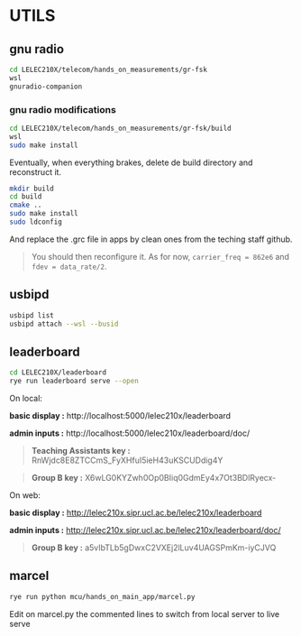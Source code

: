 # UTILS

## gnu radio
```bash
cd LELEC210X/telecom/hands_on_measurements/gr-fsk
wsl
gnuradio-companion
```

### gnu radio modifications
```bash
cd LELEC210X/telecom/hands_on_measurements/gr-fsk/build
wsl
sudo make install
```
Eventually, when everything brakes, delete de build directory and reconstruct it.
```bash
mkdir build
cd build
cmake ..
sudo make install
sudo ldconfig
```
And replace the .grc file in apps by clean ones from the teching staff github.

> You should then reconfigure it. As for now, `carrier_freq = 862e6` and `fdev = data_rate/2`.

## usbipd
```bash
usbipd list
usbipd attach --wsl --busid
```

## leaderboard
```bash
cd LELEC210X/leaderboard
rye run leaderboard serve --open
```
On local:

**basic display :** http://localhost:5000/lelec210x/leaderboard

**admin inputs :** http://localhost:5000/lelec210x/leaderboard/doc/

> **Teaching Assistants key :** RnWjdc8E8ZTCCmS_FyXHfuI5ieH43uKSCUDdig4Y

> **Group B key :** X6wLG0KYZwh0Op0BIiq0GdmEy4x7Ot3BDlRyecx-

On web:

**basic display :** http://lelec210x.sipr.ucl.ac.be/lelec210x/leaderboard

**admin inputs :** http://lelec210x.sipr.ucl.ac.be/lelec210x/leaderboard/doc/

> **Group B key :** a5vIbTLb5gDwxC2VXEj2lLuv4UAGSPmKm-iyCJVQ

## marcel
```bash
rye run python mcu/hands_on_main_app/marcel.py
```
Edit on marcel.py the commented lines to switch from local server to live serve
